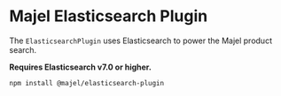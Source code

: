 # Majel Elasticsearch Plugin

The `ElasticsearchPlugin` uses Elasticsearch to power the Majel product search.

**Requires Elasticsearch v7.0 or higher.**

`npm install @majel/elasticsearch-plugin`

